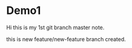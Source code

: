 # Demo1

Hi this is my 1st git branch master note.

this is new feature/new-feature branch created.
